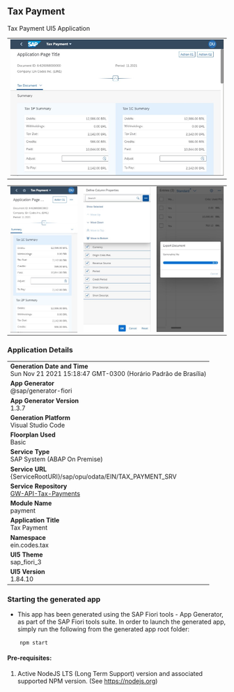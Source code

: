 ## Tax Payment 

Tax Payment UI5 Application

<table>
  <tr>
    <td valign="top"><img src="assets/img/AppViewMainProto.jpg"></td>
  </tr>
</table>
<table>
  <tr>
    <td valign="top"><img src="assets/img/AppViewMobo1.jpg"></td>
    <td valign="top"><img src="assets/img/AppViewMobo2.jpg"></td>
    <td valign="top"><img src="assets/img/AppViewMobo3.jpg"></td>
  </tr>
</table>

### Application Details
|               |
| ------------- |
|**Generation Date and Time**<br>Sun Nov 21 2021 15:18:47 GMT-0300 (Horário Padrão de Brasília)|
|**App Generator**<br>@sap/generator-fiori|
|**App Generator Version**<br>1.3.7|
|**Generation Platform**<br>Visual Studio Code|
|**Floorplan Used**<br>Basic|
|**Service Type**<br>SAP System (ABAP On Premise)|
|**Service URL**<br>{ServiceRootURI}/sap/opu/odata/EIN/TAX_PAYMENT_SRV|
|**Service Repository**<br><a href="https://github.com/EinCodes/GW-API-Tax-Payments/tree/main/Data">GW-API-Tax-Payments</a>|
|**Module Name**<br>payment|
|**Application Title**<br>Tax Payment|
|**Namespace**<br>ein.codes.tax|
|**UI5 Theme**<br>sap_fiori_3|
|**UI5 Version**<br>1.84.10|


### Starting the generated app

-   This app has been generated using the SAP Fiori tools - App Generator, as part of the SAP Fiori tools suite.  In order to launch the generated app, simply run the following from the generated app root folder:

```
    npm start
```

#### Pre-requisites:

1. Active NodeJS LTS (Long Term Support) version and associated supported NPM version.  (See https://nodejs.org)


